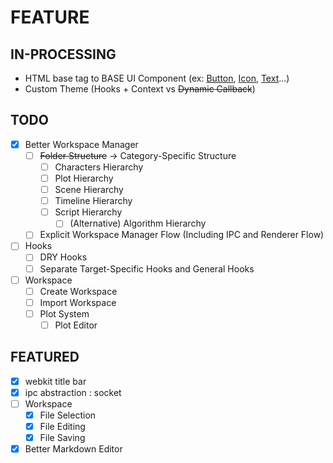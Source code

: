 # FEATURE

## IN-PROCESSING

 - HTML base tag to BASE UI Component (ex: [Button](./src/view/src/ui/Button.tsx), [Icon](./src/view/src/ui/Icon.tsx), [Text](./src/view/src/ui/Text.tsx)...)
 - Custom Theme (Hooks + Context vs ~~Dynamic Callback~~)

## TODO

 - [x] Better Workspace Manager
   - [ ] ~~Folder Structure~~ -> Category-Specific Structure
     - [ ] Characters Hierarchy
     - [ ] Plot Hierarchy
     - [ ] Scene Hierarchy
     - [ ] Timeline Hierarchy
     - [ ] Script Hierarchy
       - [ ] (Alternative) Algorithm Hierarchy
   - [ ] Explicit Workspace Manager Flow (Including IPC and Renderer Flow)
 - [ ] Hooks
   - [ ] DRY Hooks
   - [ ] Separate Target-Specific Hooks and General Hooks
 - [ ] Workspace
   - [ ] Create Workspace
   - [ ] Import Workspace
   - [ ] Plot System
     - [ ] Plot Editor

## FEATURED

 - [x] webkit title bar
 - [x] ipc abstraction : socket
 - [ ] Workspace
   - [x] File Selection
   - [x] File Editing
   - [x] File Saving
 - [x] Better Markdown Editor
